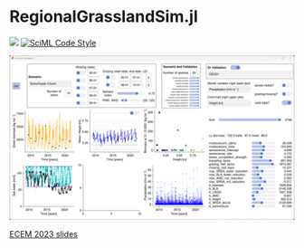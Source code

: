 # RegionalGrasslandSim.jl
[![][docs-dev-img]][docs-dev-url] [![SciML Code Style](https://img.shields.io/badge/code%20style-SciML-blue)](https://github.com/SciML/SciMLStyle)

[docs-dev-img]: https://img.shields.io/badge/docs-dev-blue.svg
[docs-dev-url]: https://felixnoessler.github.io/RegionalGrasslandSim.jl/dev/

![model overview](assets/screenshot.png)

[ECEM 2023 slides](assets/ECEM_2023_presentation.pdf)


